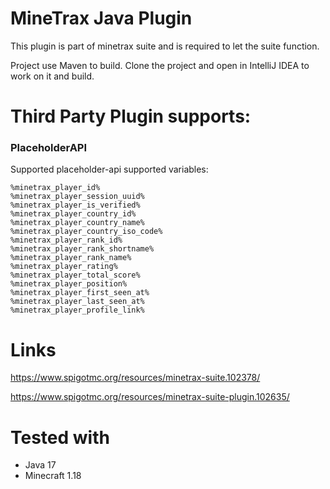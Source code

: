 # MineTrax Java Plugin
This plugin is part of minetrax suite and is required to let the suite function.

Project use Maven to build. Clone the project and open in IntelliJ IDEA to work on it and build.

# Third Party Plugin supports:
### PlaceholderAPI
Supported placeholder-api supported variables:
```
%minetrax_player_id%
%minetrax_player_session_uuid%
%minetrax_player_is_verified%
%minetrax_player_country_id%
%minetrax_player_country_name%
%minetrax_player_country_iso_code%
%minetrax_player_rank_id%
%minetrax_player_rank_shortname%
%minetrax_player_rank_name%
%minetrax_player_rating%
%minetrax_player_total_score%
%minetrax_player_position%
%minetrax_player_first_seen_at%
%minetrax_player_last_seen_at%
%minetrax_player_profile_link%
```

# Links
https://www.spigotmc.org/resources/minetrax-suite.102378/

https://www.spigotmc.org/resources/minetrax-suite-plugin.102635/

# Tested with
 - Java 17
 - Minecraft 1.18
